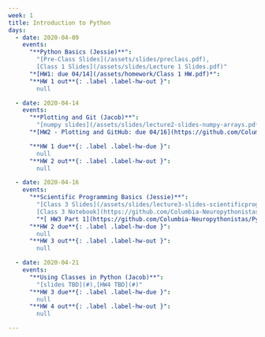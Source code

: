 ```yaml
---
week: 1
title: Introduction to Python
days:
  - date: 2020-04-09
    events:
      "**Python Basics (Jessie)**":
        "[Pre-Class Slides](/assets/slides/preclass.pdf),
        [Class 1 Slides](/assets/slides/Lecture 1 Slides.pdf)"
      "*[HW1: due 04/14](/assets/homework/Class 1 HW.pdf)*":
      "**HW 1 out**{: .label .label-hw-out }":
        null

  - date: 2020-04-14
    events:
      "**Plotting and Git (Jacob)**":
        "[numpy slides](/assets/slides/lecture2-slides-numpy-arrays.pdf),[matplotlib slides](/assets/slides/lecture2-slides-matplotlib.pdf), [hw1 and git slides](/assets/slides/lecture2-slides-hw1+git.pdf),[numpy and matplotlib ipynb notebooks](https://github.com/Columbia-Neuropythonistas/PythonDataCourse/tree/master/Lectures/Lecture2)"
      "*[HW2 - Plotting and GitHub: due 04/16](https://github.com/Columbia-Neuropythonistas/PythonDataCourse/tree/master/Homeworks/HW2)*":

      "**HW 1 due**{: .label .label-hw-due }":
        null
      "**HW 2 out**{: .label .label-hw-out }":
        null

  - date: 2020-04-16
    events:
      "**Scientific Programming Basics (Jessie)**":
        "[Class 3 Slides](/assets/slides/lecture3-slides-scientificprogramming.pdf),
        [Class 3 Notebook](https://github.com/Columbia-Neuropythonistas/PythonDataCourse/tree/master/Homeworks/HW3)"
        "*[ HW3 Part 1](https://github.com/Columbia-Neuropythonistas/PythonDataCourse/blob/master/Homeworks/HW3/HW3_Part_1.ipynb)*":
      "**HW 2 due**{: .label .label-hw-due }":
        null
      "**HW 3 out**{: .label .label-hw-out }":
        null

  - date: 2020-04-21
    events:
      "**Using Classes in Python (Jacob)**":
        "[slides TBD](#),[HW4 TBD](#)"
      "**HW 3 due**{: .label .label-hw-due }":
        null
      "**HW 4 out**{: .label .label-hw-out }":
        null

---
```

